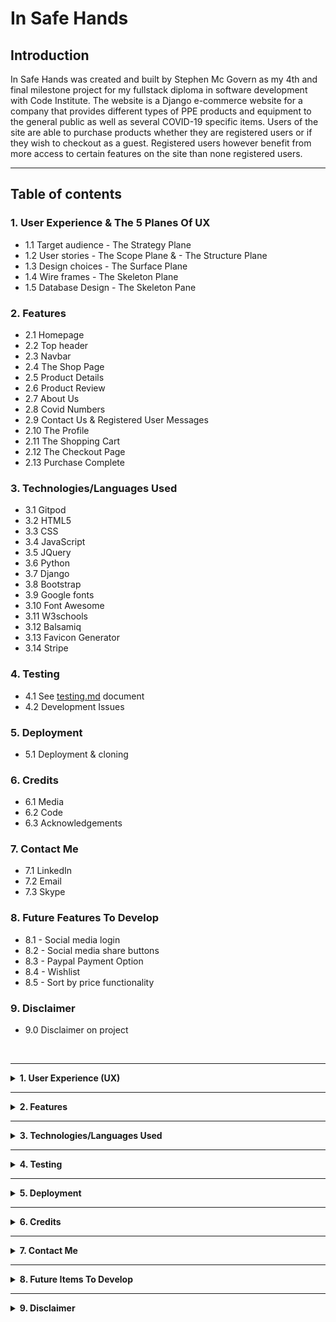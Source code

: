 # **In Safe Hands** #

<!-- ![Image of site on several devices]() -->

## **Introduction** ##

In Safe Hands was created and built by Stephen Mc Govern as my 4th and final milestone project for my fullstack diploma in software development with Code Institute. The website is a Django e-commerce website for a company that provides different types of PPE products and equipment to the general public as well as several COVID-19 specific items. Users of the site are able to purchase products whether they are registered users or if they wish to checkout as a guest. Registered users however benefit from more access to certain features on the site than none registered users. 

<hr>

## **Table of contents** ## 

### **1. User Experience & The 5 Planes Of UX** ###
* 1.1 Target audience - The Strategy Plane
* 1.2 User stories - The Scope Plane & - The Structure Plane
* 1.3 Design choices - The Surface Plane
* 1.4 Wire frames - The Skeleton Plane
* 1.5 Database Design - The Skeleton Pane

### **2. Features** ###
* 2.1 Homepage 
* 2.2 Top header
* 2.3 Navbar
* 2.4 The Shop Page
* 2.5 Product Details
* 2.6 Product Review
* 2.7 About Us
* 2.8 Covid Numbers
* 2.9 Contact Us & Registered User Messages
* 2.10 The Profile
* 2.11 The Shopping Cart
* 2.12 The Checkout Page
* 2.13 Purchase Complete

### **3. Technologies/Languages Used** ###
* 3.1 Gitpod
* 3.2 HTML5
* 3.3 CSS
* 3.4 JavaScript
* 3.5 JQuery
* 3.6 Python
* 3.7 Django
* 3.8 Bootstrap 
* 3.9 Google fonts
* 3.10 Font Awesome
* 3.11 W3schools
* 3.12 Balsamiq 
* 3.13 Favicon Generator
* 3.14 Stripe 

### **4. Testing** ###
* 4.1 See [testing.md](testing.md) document 
* 4.2 Development Issues

### **5. Deployment** ###
* 5.1 Deployment & cloning

### **6. Credits** ###
* 6.1 Media
* 6.2 Code 
* 6.3 Acknowledgements

### **7. Contact Me** ###
* 7.1 LinkedIn
* 7.2 Email
* 7.3 Skype

### **8. Future Features To Develop** ###
* 8.1 - Social media login
* 8.2 - Social media share buttons
* 8.3 - Paypal Payment Option
* 8.4 - Wishlist
* 8.5 - Sort by price functionality

### **9. Disclaimer** ###
* 9.0 Disclaimer on project

<br>
<hr>

<details>
<summary><strong>
1. User Experience (UX)
</strong></summary>
<br>

#### **1.1 - Target Audience - The Strategy Plane** ####

* The websites target audience is users who are looking to purchase various types of PPE equipment that the store provides. The website is a B2C (Business to consumer) website and is not aimed at the B2B (Business to business) market. The main goal of the business is to sell various type of PPE equipment to as many people as possible. Part of the business strategy is to keep users coming back to the site even if they are not buying a product on that particular visit. The more times someone visits your site, the greater the chance of them purchasing something from the store. Part of the strategy of getting users to return to the site is the covid numbers page that gives users a vast amount of user friendly interactive data on the current covid situation. This data while free to view and use, is kept behind a registered users wall, so anyone wishing to use it has to register to view it. The data is not generated by the store, but is compiled by our world in data. I recognize the potential that someone may register, view the data source and then start to use the our world in data site instead of the in safe hands site, but this is unavoidable when using 3rd party data. 

<hr>

#### **1.2 - User Stories - The Scope Plane** ####

* The main aim of the site is to sell various types of PPE equipment to the consumer market. Users who search for, and come to the site are, for the majority, already in buying mode. Therefore you want to facilitate a streamline buying experience with as few barriers as possible from product view to taking payment. The site functionality will allow users to view all of the products on the site in detail, proceed straight to a guest checkout where they can to complete the order if they so wish. The site also offers features that are only available to registered users such as the profile page, the order history page, the create reviews functionality, and the the priority messages feature. While the site offers features that are only available to logged in users, it will not lose sales by forcing people to register to complete a purchase. 
<br><br>
* <strong>User story - Site Owner: As the owner of the e-commerce site I want:</strong><br>
* I want to be able to offer my customers a range of various types of PPE products so i can: acquire new customers and retain regular ones who will buy their PPE products from me
* I want to be able to manage all of the items that my store sells myself so i can: Add, edit, update and remove different items quickly and easily depending on how they are selling 
* I want to offer my customers a simple, efficient and user friendly shopping experience so i can: Offer users have a good user experience on the site they will come back and provide repeat business
* I want to offer registered customers access to the latest Covid-19 data all in one place so i can: offer users a reason to come back to the site on a regular basis, they need to register to view this data so this allows me to send them email marketing to encourage them to buy and to update them on the store
* I want to encourage my users to register so i can: so they can save their details and streamline the purchasing process. Once they have registered I can also email market to this database of customers
* I want to provide a guest checkout so i can: offer users who do not wish to register the ability to still purchase from the store and checkout out in a quick and easy manner so the store doesn’t lose any potential business

#### **1.2 - User Stories - The Structure Plane** ####

* The structure of the site is based upon a base.html template that is replicated across all pages on the site. In the English speaking world people read from left to right and from top to bottom. Therefore the website should reflect this. On every page all of the site navigation is retained at the top of the page. This creates a comfortable user experience as once a user has a feel for the sites navigation and functionality, they can see it is replicated across the site, they are not confronted with a new layout or design on each page. The Navar is broken up into 4 separate categories. Shop PPE, About Us, Covid Info, and Contact Us. As the main aim of the site is to sell PPE equipment the first dropdown menu the user comes to is the Shop PPE menu. From here the user can view all of the PPE products or view them category by category. The about us, covid info and contact us pages contain only information on these items so the information is all grouped into relevant sub pages. The account management is all navigated to via the "My Account" drop down menu, and the shopping cart and checkout from the cart. When designing the sites structure, the user stories below were part of that formation process.<br><br>
* <strong>User story - Site User: As a shopper on the site I want to:</strong><br>
* I want to view all of the products in the store so i can: select a product to purchase
* I want to view individual products and their details so i can: identify the price, description, product protection rating, see the product image
* I want to, at a glance, be able to keep track of my purchases at any time on the site so i can: keep track of the value of goods in my cart so i can avoid spending to much money
* I want to be able to register for an account quickly and easily so i can: have a personal account on the site if I become a regular user
* I want to be able to log in and log out quickly and easily so i can: know my account can be securely logged on and off with only a few clicks. 
* I want to be able to recover my password simply if I forget it so i can: regain access to my account 
* I want to view my profile when i wish so i can: see my order history and order details 
* I want to search for a specific product or category so i can: quickly find the item that I am looking for 
* I want to easily select the quantity of a product once I have chosen to buy it so i can: add more of the product to the cart if I choose to buy more with a few clicks 
* I want to be offered a quick and easy checkout procedure so i: don’t have to register for an account if I don’t want to and still avail of a quick and easy checkout process 
* I want to be able to fully adjust my cart before checkout: incase I decide to buy more or a product, remove a product, or have selected the incorrect amount of a product
* I want to see an order confirmation in detail once ive completed my purchase so i can: verify that everything with my order is correct
* Most importantly I want to be able to use a payment provider I feel safe with so i can: feel safe and secure that my card details will be safe with this purchase  
<hr>

#### **1.3 - Design Choices - The Surface Plane** ####
<br>

**FONTS**

* For the website i decided to use the google font style of Josefin Sans. The idea of this typeface is to be geometric, elegant, with a vintage feeling. It is inspired by geometric sans serif designs from the 1920s. The link to the Josefin Sans font on Google Font can be found by clicking: [Here](https://fonts.google.com/specimen/Josefin+Sans#standard-styles)

![Image of Josefin Sans font](/media/readme_images/josefin_sans_image.png)

**ICONS**

* I have also incorporated icons throughout the website as they offer the user a more positive and intuitive user experience. All the icons that i have used came from Font Awesome website The link to the Font Awesome website can be found by clicking: [Here](https://fontawesome.com/)

**COLOURS**

* The primary colour i decided on for the website was the colour blue, specifically the colour #1fb4ff

![Image of #1fb4ff](/media/readme_images/1fb4ff.png)

* I chose the color blue because blue is typically associated with credibility, trust, knowledge, professionalism, cleanliness and calming. All of these qualities are valued in the medical/health industry which meant that blue was the ideal choice for this project.
* For the secondary colours i used the website Coolors to decide on which additional colour combination to use. Coolors is free website that uses a generator to run through different colours and palettes that will match and compliment the colours you have selected so far. The website can be found by clicking this link: [Click Here](https://coolors.co/)
* The full palette of colours i decided on to go with and their uses can be viewed below:

![Image of ms4 colour palette](/media/readme_images/MS4_colour_palette.png)

* #343A40 is the colour of the text on the site. This is the Bootstrap 4 colour for the class text-dark as Bootstrap 4 doesn't have a text-black colour
* #c3c1c1 is the silver/grey secondary colour that is used lightly throughout the site for things like borders
* #ffffff is the standard white colour that is the base of the site 
* #dc3545 is the standard Bootstrap red colour for warnings suck as invalid credit card information entered or warning toasts 

**IMAGES**

* Some of the imagery i used for the website was taken from Unsplash. Unsplash is a platform powered by a community of creators that have provided hundreds of thousands of their own photos for others to use in their projects free of charge as long as they abide by the Unsplash licence terms and conditions. These T&C's can be viewed by clicking [Here](https://unsplash.com/license) 
<hr>

#### **1.4 - Wire Frames - The Skeleton Plane** ####
<br>

* The wire frames for the site can be found here: [wireframes.md](wireframes.md)

<hr>

#### **1.5 - Database Design - The Skeleton Plane** ####
<br>

* Django works with SQL databases by default, I used SQLite during development. Heroku provides a PostgreSQL database for deployment. Below you can find all of the models used in this project and their structure.<br><br>

<strong>Checkout/Models/`Order`:</strong>

|       Name       |   Database Key  |   Field Type  |                                     Type Validation                                    |
|:----------------|:---------------|:-------------|:--------------------------------------------------------------------------------------|
|   Order Number   |   order_number  |   Charfield   |                       `max_length=32, null=False, editable=False`                      |
|     Username     |   user_profile  |   ForeignKey  | `UserProfile, on_delete=models.SET_NULL, null=True, blank=True, related_name='orders'` |
|    Date & Time   |       date      | DateTimeField |                                   `auto_now_add=True`                                  |
|    First Name    |    first_name   |   Charfield   |                        `max_length=50, null=False, blank=False`                        |
|     Last Name    |    last_name    |   Charfield   |                        `max_length=50, null=False, blank=False`                        |
|      Email       |      email      |   EmailField  |                        `max_length=254, null=False, blank=False`                       |
|   Phone Number   |   phone_number  |   Charfield   |                        `max_length=20, null=False, blank=False`                        |
| Street Address 1 | street_address1 |   Charfield   |                        `max_length=80, null=False, blank=False`                        |
| Street Address 2 | street_address2 |   Charfield   |                        `max_length=80, null=False, blank=False`                        |
|   Town or City   |   town_or_city  |   Charfield   |                        `max_length=40, null=False, blank=False`                        |
|      County      |      county     |   Charfield   |                         `max_length=80, null=True, blank=True`                         |
|      Eircode     |     eircode     |   Charfield   |                         `max_length=20, null=True, blank=True`                         |
|      Country     |     country     |   Charfield   |                `blank_label='Select Country *', null=False, blank=False`               |
|     Delivery     |  delivery_cost  |  DecimalField |                 `max_digits=6, decimal_places=2, null=False, default=0`                |
|    Order Total   |   order_total   |  DecimalField |                `max_digits=10, decimal_places=2, null=False, default=0`                |
|    Grand Total   |   grand_total   |  DecimalField |                `max_digits=10, decimal_places=2, null=False, default=0`                |

<br>

<strong>Checkout/Models/`OrderLineItem`:</strong>

| Name            | Database Key   | Field Type   | Type Validation                                                                      |
|:-----------------|:----------------|:--------------|:--------------------------------------------------------------------------------------|
| Order           | order          | ForeignKey   | `Order, null=False, blank=False, on_delete=models.CASCADE, related_name='lineitems'` |
| Product         | product        | ForeignKey   | `Product, null=False, blank=False, on_delete=models.CASCADE`                         |
| Quantity        | quantity       | IntegerField | `null=False, blank=False, default=0`                                                 |
| Line Item Total | lineitem_total | DecimalField | `max_digits=6, decimal_places=2, null=False, blank=False, editable=False`            |

<br>

<strong>Contact Us/Models/`ContactMessages`:</strong>

| Name          | Database Key  | Field Type    | Type Validation                                                |
|:---------------:|:---------------:|:---------------:|----------------------------------------------------------------|
| Sender        | sender        | ForeignKey    | `UserProfile, on_delete=models.CASCADE, null=True, blank=True` |
| Subject       | subject       | CharField     | `max_length=80, null=False, blank=False`                       |
| Message       | message       | TextField     | `max_length=3000, null=False, blank=False`                     |
| Date & Time   | date          | DateTimeField | `auto_now_add=True, editable=False`                            |
| Contact Email | contact_email | EmailField    | `max_length=254, null=True, blank=True`                        |

<br>

<strong>Products/Models/`Category`:</strong>

|      Name     |  Database Key | Field Type |             Type Validation            |
|:-------------:|:-------------:|:----------:|:--------------------------------------:|
|      Name     |      name     |  CharField |      `max_length=200, blank=False`     |
| Friendly Name | friendly_name |  CharField | `max_length=200, null=True,blank=True` |

<br>

<strong>Products/Models/`Product`:</strong>

| Name              | Database Key | Field Type   | Type Validation                                                |
|-------------------|--------------|--------------|----------------------------------------------------------------|
| Category          | category     | ForeignKey   | `'Category', null=True, blank=True, on_delete=models.SET_NULL` |
| Product Id        | p_id         | CharField    | `max_length=200, null=True, blank=True`                        |
| Name              | name         | CharField    | `max_length=200`                                               |
| Description       | description  | TextField    |                                                                |
| Price             | price        | DecimalField | `max_digits=6, decimal_places=2`                               |
| Protection Rating | rating       | DecimalField | `max_digits=6, decimal_places=2, null=True, blank=True`        |
| Image URL         | image_url    | URLField     | `max_length=1024, null=True, blank=True`                       |
| Image             | image        | ImageField   | `null=True, blank=True`                                        |

<br>

<strong>Products/Models/`UserProfile`:</strong>

| Name              | Database Key | Field Type   | Type Validation                                                |
|-------------------|--------------|--------------|----------------------------------------------------------------|
| Category          | category     | ForeignKey   | `'Category', null=True, blank=True, on_delete=models.SET_NULL` |
| Product Id        | p_id         | CharField    | `max_length=200, null=True, blank=True`                        |
| Name              | name         | CharField    | `max_length=200`                                               |
| Description       | description  | TextField    |                                                                |
| Price             | price        | DecimalField | `max_digits=6, decimal_places=2`                               |
| Protection Rating | rating       | DecimalField | `max_digits=6, decimal_places=2, null=True, blank=True`        |
| Image URL         | image_url    | URLField     | `max_length=1024, null=True, blank=True`                       |
| Image             | image        | ImageField   | `null=True, blank=True`                                        |

<br>

<strong>Reviews/Models/`ProductReview`:</strong>

|       Name       |   Database Key   |   Field Type  |                          Type Validation                         |
|:----------------|:----------------|:-------------|:----------------------------------------------------------------|
|   Review Title   |   review_title   |   CharField   |             `max_length=90, null=False, blank=False`             |
| Reviewed Product | reviewed_product |   ForeignKey  |   `Product, null=False, blank=False, on_delete=models.CASCADE`   |
|     Reviewer     |     reviewer     |   ForeignKey  | `UserProfile, null=False, blank=False, on_delete=models.CASCADE` |
|      Review      |      review      |   TextField   |                         `max_length=500`                         |
|    Date & Time   |       date       | DateTimeField |                        `auto_now_add=True`                       |
<br>

</details>

<hr>

<details>
<summary><strong>
2. Features
</strong></summary>
<br>

#### **2.1 - Home Page** ####

* When the user lands on the homepage they will see the main homepage image which is of a doctor. In this image the doctor is pointing upwards towards the top of the page with the forefinger on each hand. I choose this image specifically because i thought it worked well as the doctor appears to be pointing towards towards the dropdown menu and the search bar located above the image, so at a glance its like he is drawing your attention to the main functioning part of the page. 

![Image of homepage](media/readme_images/homepage.png)

* At the base of the page i have used a bootstrap carousel to display 3 reviews that customers have left about the site. On these carousels i have used an image of a person (To represent the customer) and their brief review. I have also used indicators letting users see visually below the review that there are 3 reviews in total that are being filtered through. I have disabled click feature so users don't have the ability to click through the reviews, the reviews are on a set timer and rotate evenly.

<hr>

#### **2.2 - Top header** ####

* The top header on the page consists of 3 separate items. The company brand/logo occupies the top left 3rd of the screen. If the user clicks on the company brand/name the user will be be brought back to the homepage.

![Image of brand/logo](media/readme_images/brand:logo.png)

* The center of the screen is occupied by the search bar. Here users can search for items in the store by typing in a key/search word. If that word is in the name or description of the product then the page will return a list of those products for the user to view. If there are no items that match the search/keyword then no products will be displayed on the products page and the user will see the message 0 Products found for "(search/keyword)". If the user doesn't enter a search/keyword and just presses the search button then they will be brought to the all products page where all of the products available are listed. 

![Image of search bar](media/readme_images/search_bar.png)

* The right hand side of the header is where the user login and shopping cart are located. Here users can see at a glance if anything is in their cart and if so the value of those items. When the shopping cart is empty the cart test will be black. When the user adds an item to the shopping cart the value of those items will be displayed on the cart in red. I choose to make the text red as it is more catching and it will stand out clearly against the black. 

![Image of shopping cart](media/readme_images/shopping_cart.png)

* If the user clicks on the My Account icon they will, depending on if they are logged in or not, see different account management options. A none logged in user will see the the option to register or to log in. (Screenshot Below)

![Image of user icon](media/readme_images/user_account.png)

* A logged in user will see the options to view their profile, and to logout.

![Image of logged in user options](media/readme_images/user_account_logged_in.png)

* An admin or superuser will see the same options as a logged in user however they will also see the option to Add Products to the store. Only superusers and admin staff have this functionality. (Screenshot below)

![Image of superuser options](media/readme_images/super_user_logged_in.png)


<hr>

#### **2.3 - The Navbar** ####

* The navbar is a bootstrap navbar that contains 4 separate dropdown menus to allow users to easily navigate the site. The first dropdown is the one that is for the store and will allow users to search for different types of PPE products that the site offers. Users can search for all the PPE equipment on one single page, or search via category of items the store sells.

![Image of Shop PPE dropdown](media/readme_images/shop_dropdown.png)

* The second dropdown item will bring users to the about us page where user can read a bit more information about the company. This is just a standard about us page one would expect. 

![Image of about us dropdown](media/readme_images/about_us.png)

* The third dropdown is the one for up to date information on Covid-19.

![Image of covid numbers dropdown](media/readme_images/covid_numbers.png)

* The final dropdown will bring the users to the contact us page. 

![Image of contact us dropdown](media/readme_images/contact_us.png)

* On mobile devices the navbar will shrink and can be opened by the user if they click on the hamburger icon on the top left of the page. After clicking all of the items will again be visible for the user to navigate the site. 

![Image of Navbar on mobile](media/readme_images/navbar_opened.png)
<hr>

#### **2.4 - The Shop Page** ####

* Users to the site have the ability to shop in a number of different ways on the site. The first way is using the search bar at the top of the page. Here users can search for products via a products name, or by a key word that is mentioned in the products description. The page will return the number of products that meet that search criteria and also display the number of items its returned in the top left above the items (Screenshot below)

![Image of name searched for via name](media/readme_images/search_via_name.png)

* The second way users can shop is via the SHOP PPE dropdown menu in the navbar. Here all of the items the shop sells are broken up into their respective categories, so users can quickly and easily search for what they need with a few clicks. 

![Image of shop dropdown](media/readme_images/shop_dropdown.png)

* After the user clicks on a category the page will render all of the products in that category and also display the number of products in that category. The image below is what is displayed if the user searches for "covid testing" 

![Image of category search results](media/readme_images/covid_testing_search.png)

* Finally if the user just clicks on the search button on the search bar without entering anything to search for then all of the products the store currently sells will be listed 

![Image of all products](media/readme_images/all_products.png)

<hr>

#### **2.5 - Product Details Page** ####

* The product details page gives users a detailed view of the product they are considering buying. The page will render the exact same for each product, only the product information will change to allow for a better user experience. Logged in users and guest users will see the same page layout apart from one difference, and that is logged in users will see the "Review This Product" button. On the product details page users will see:
1. Product Name 
2. Product Price
3. Protection level offered by the product
4. Product Category
5. Product Description
6. Read the reviews


The functionality on this page will: 
1. Allow users to add a specified quantity of a product to the cart
2. Post reviews (Logged in users only) 

Admin users will also have the ability to:
1. Edit a product
2. Delete a product 

![Image of product details page](media/readme_images/product_details.png)

* The page will maintain its structure on tablets (Screenshots below:)<br>

![Image of product details page on tablet](media/readme_images/product_details_tablet.png)

<br>

However on smaller mobile devices and mobile phones the product information will stack one section on top of the other segregated by section type (Screenshots below:)<br>

![Image of product details page on mobile phone](media/readme_images/product_details_mobile_1.png)

<br>

![Image of product details page on mobile phone](media/readme_images/product_details_mobile_2.png)


<hr>

#### **2.6 - Product Review Page** ####

* One of the pass criteria for this project was to:<br>

* <strong>"Implement at least 1 form, with validation, that allows users to create and edit models in the backend"</strong>

* The feature i have chosen for this is criteria is a registered users product review feature. A product review feature is something that most users expect to find on a modern e-commerce website. A review feature is a benefit to both customers and the store owner alike. When a store offers customers a review function it creates a better user engagement experience on your site. It allows users to leave feedback about what they thought about the product they have purchased. The review feature also lets the user know that their feedback is valued and is listened to. This feature also allows other potential customers to make a better buying decision based on the reviews of other users who have purchased the product. Finally it also allows the store owner to view the feedback each product is receiving. Store owners should never be afraid of a negative review, if a review is negative but constructive it will highlight a weak point that can be improved upon and the store owner will know they have 2 options. Firstly they can relay this feedback back to the manufacturer/supplier and see if it is possible ot improve the product, or if this is not an option, then the store owner can discontinue selling the product. 

* Anyone on the site will have the ability to read reviews, but to drive registration and sign ups, creating a review is only available to registered users who are logged in. On the product details page a none logged in user will see the following prompt under the reviews section  <strong>"Have you purchased this product? If you are a registered/logged in user then you can leave a review for this item and let others know your feedback. Login or register by clicking on the My Account icon on the top right of the page."</strong>

![Image of review prompt none logged in users](media/readme_images/review_prompt_2.png)

* However logged in users will see a different prompt. The prompt they will see is: <strong>"If you've purchased this product why not leave a review so others can see your feedback"</strong> (Screenshot below:)

![Image of review prompt](media/readme_images/review_prompt.png)

* The review page is based on the ProductReview model. That model can be found below:

`class ProductReview(models.Model):`<br>
&nbsp; &nbsp; &nbsp; `review_title = models.CharField(max_length=90, null=False, blank=False)`<br>
&nbsp; &nbsp; &nbsp; `reviewed_product = models.ForeignKey(Product, null=False, blank=False, on_delete=models.CASCADE,)`<br>
&nbsp; &nbsp; &nbsp; `reviewer = models.ForeignKey(UserProfile, null=False, blank=False, on_delete=models.CASCADE)`<br>
&nbsp; &nbsp; &nbsp; `review = models.TextField(max_length=500)`<br>
&nbsp; &nbsp; &nbsp; `date = models.DateTimeField(auto_now_add=True)`<br><br>
    `class Meta:`<br>
&nbsp; &nbsp; &nbsp; # This will correct the verbose spelling in Django admin to the correct plural spelling of reviews<br>
&nbsp; &nbsp; &nbsp; `verbose_name_plural = 'Reviews'`<br><br>
&nbsp; &nbsp; &nbsp; `def __str__(self):`<br>
&nbsp; &nbsp; &nbsp; # Renames the instance of the ProductReview model with the review title<br>
&nbsp; &nbsp; &nbsp; `return self.review_title`<br>

* The form that will render for the user can be seen below, it will have:
1. Review from = `reviewer`
2. Review Title = `review_title`
3. Reviewed Product = `reviewed_product`
4. Your Review = `review`
5. Submit review button

![Image of add review page](media/readme_images/add_review.png)

* The field for the reviewer automatically generates the username of the current logged in user. This input field i have disabled so users are not able to adjust or alter it in any way. This was done as a defensive measure to ensure all reviews can be traced to their poster.
* The reviewed product field is a dropdown menu that lists all of the items currently available in the store. The user can select the product from this menu when creating their review. 

![Image of product review dropdown menu](media/readme_images/select_product_for_review.png)

* All fields on the model are required fields. The `date` field is automatically generated but that field is hidden on the review form as it is automatically generated and you don't want the user adjusting it. Once a review has been created and the form has been validated it will be posted to the product details page as well as to the backend. The reviews in the backend are displayed to the owner with the layout below: 

![Image of product review in django](media/readme_images/reviews_in_django.png)

* When the user clicks on the review it will open in the admin page and the store owner can read the review (Screenshot below:)

![Image of product review in django opened](media/readme_images/reviews_in_django_opened.png)

* For displaying the product reviews on the site i have used a Bootstrap collapsible container with a `overflow-y` set to `scroll`. The reason for this again is defensive programming. As more and more users come to the site and reviews start to build up, i didn't want to someone to click on the "Read Product Reviews" button and then have 20 or 30 reviews appear for the user to have to scroll down what becomes a very long page. The collapsible element means the user will stay on the same part of the page and can just scroll through the reviews. I used this feature as i was especially conscious as to how the reviews would display on mobile devices (Screenshot below:)

![Image of product review on mobile](media/readme_images/review_on_mobile.png)

The 2nd part of the criteria on this model is that users must be able to edit a model. To meet this criteria i have also added the feature for users to be able to edit their own reviews. Users can only edit reviews they have created. As you can see in the image above a user, whether anonymous or not, can view all of the reviews on the site, but when a user is logged in they can see the <strong>"Edit your review"</strong> link next to the review they have created.

![Image of edit your review link](media/readme_images/edit_your_review_link.png)

* When the user clicks on the edit your review link the edit review page will open. It is the exact same as the add a review page however all of the information from the previous review will be populated so they user can read over their original review before editing and saving. 

![Image of edit your review page](media/readme_images/edit_your_review_page.png)

* Once the review has saved the updated review will be reflected both in the backend and on the site. 

<hr>

#### **2.7 - About Us Page** ####

* This is a standard about us page you would expect to find on any business site. It has an image of 2 medial workers and some text detailing a bit about the company.

![Image of about us page](media/readme_images/about_us_page.png)
<hr>

#### **2.8 - Covid Numbers Page** ####

* One of the features of the site is the covid map that provides users with up to the minute covid-19 data and stats. Again, as part of the strategy to get as many people to register on the site as possible this data is kept behind a registered users wall. Unregistered users are informed upon landing on the page that to view the data they only need to register on the site and don't need to purchase any items. (Screenshot below) 

![Image of about us page](media/readme_images/covid_numbers_1.png)

* If a user registers and comes back to the Covid Numbers page they will see the following map.

![Image of about us page](media/readme_images/covid_numbers_2.png)

* This map offers users a huge wealth of information that is updated daily. Users can view the latest charts, maps, tables, sources and are free to download some the data. Users can use this page to see covid stats on a global, regional and country by country basis. Again by incorporating this feature into the site you are firstly making users register to see the data, and secondly you are providing them with a reason to come back and visit the site on a regular basis. The goal here would be to convert some of these regular visitors into customers. If covid numbers in their locality are increasing or at a high level, then this information can act as a motivator and encourage users to purchase PPE equipment on the site. 
<hr>

#### **2.9 - Contact Us Page & Registered User Messages** ####

* One of the pass criteria for this project was to:<br>

"Create at least 1 form with validation that will allow users to create records in the database (In addition ot the authentication mechanism").
* The feature i have chosen to meet this requirement is a priority messaging service. One of the main goals of any e-commerce site is to get as many people as possible signed up and spending money. A site should always be pushing for users to sign up and register, even if they don't buy something on the first visit (They could be on the site to use the covid numbers feature listed above) because it still allows the site owner to build their user database and email market to these registered users at a later date. 
* If an unregistered user logs onto the site and navigates to the contact us page, they will see the company contact details as you would normally expect, below that they will see a message explaining about the registered users priority messages function and also a link for customers to sign up or log in (screenshot below) 

![Image of registered messages user prompt](media/readme_images/user_messages_1.png)

* Once a registered/logged in user comes to the site on the contact us page they will see the message box automatically displayed. To hit the message home again to logged in users there is some text above the message form explaining that any message sent to the site via this messaging center will take priority over all other incoming communication.

![Image of registered messages user prompt](media/readme_images/user_messages_2.png)

On the form the logged in user will see the following visible fields:
> Message From (Required)<br>
> Message Subject (Required)<br>
> Message Text Box (Required)<br>
> Users email (Not required)<br>

The model for this form can be found below:

`class ContactMessages(models.Model):`<br>
    `sender = models.ForeignKey(UserProfile, on_delete=models.CASCADE, null=True, blank=True)`<br>
    `subject = models.CharField(max_length=80, null=False, blank=False)`<br>
    `message = models.TextField(max_length=3000, null=False, blank=False)`<br>
    `date = models.DateTimeField(auto_now_add=True, editable=False)`<br>
    `contact_email = models.EmailField(max_length=254, null=True, blank=True)`<br>
    <br>
    # This will correct the spelling in Django admin to the correct plural spelling<br>
    `class Meta:`<br>
        `verbose_name_plural = 'Contact Messages'`<br>
    <br>
    # Renames the instance of the ContactMessages model with the ContactMessages name
    `def __str__(self):`<br>
        `return self.subject`<br>

* The `sender` (Message From:) field is automatically generated depending on which user is logged in to the site. I have also made this input field disabled so the user can not adjust or alter it, this is to ensure that every message can be attached to a specific registered site user. For a better user experience the disabled feature also stops the user clicking on the name and a highlight box appearing and creating the impression the user can adjust the field. 
* The `subject`, `message` and `email` field are self explanatory. I also have a `date & time` field which is not displayed to the user.
* This messaging service allows users to create records (messages) in the database as well as providing all the information i have stipulated as required in the model. In the django admin panel how the messages are received and displayed can be seen in the screenshot below. 

![Image of registered messages in Django](media/readme_images/django_user_message.png)

As you can see they are displayed just like an incoming email would be displayed. When the site administrator clicks on the message they will see it in full, again with all of the information below on display. 
<br>

![Image of registered messages in Django](media/readme_images/django_user_message2.png)

This allows the site owner to keep a record of any messages sent on the site from registered users. The main drive for this is to encourage registered users to message the store through the message facility on the website and not just via an email. This in tandem with the Covid Numbers data is done to encourage users of the site to return to it as regularly as possible. The more people that are visiting the site, the more the odds increase that the user may decide to spend some money while they are on the site. 
<hr>

#### **2.10 - The Profile Page** ####

* Registered users on the site will have their own dedicated profile page. On this page users will see 2 features. The first one is their address and contact details. The 2nd will be their order history. 

* The address and contact details page allows users of the site to both create and update records in the backend. Users are able to log in at any time to the site and update their details and save them with a single click.

![Image of user profile page](media/readme_images/profile_details.png)

* When the user purchases an item and goes to the checkout page the delivery address will auto populate the delivery address if the user has saved that info. I have also set this form up so the personal details of the order recipient are not auto generated and must be entered in by the user (Screenshot below)

![Image of user checkout page](media/readme_images/checkout_page.png)

* The user will still have to enter a name, email and phone number on the checkout page for the order to be processed. I chose this approach as a user may not be home when an item is being delivered to their property, this allows the user purchasing their product to put the name and number of someone else who may be home and their contact details for the courier to reach. 
* The 2nd feature on the profile page is the order history feature. Registered users on the site will be able to see all of the orders they have placed on the site previously.

![Image of user order history](media/readme_images/order_history.png)

* The user will see a small summary of the previous orders they have placed on the site in this section. If they wish to see a more detailed breakdown of that order they can do so by clicking on the order number and they will be brought to the order in more detail (Screenshot below:)

![Image of user order history detailed](media/readme_images/order_history_detailed.png)

<hr>

#### **2.11 - The Shopping Cart Page** ####

* Once a user has added an item/items to the shopping cart they will be able to view it by clicking on the shopping cart icon. When they get to the shopping cart it will look like the image below: 

![Image of user shopping cart](media/readme_images/shopping_cart_2.png)

* Here users will see a line by line breakdown of all of the items in their shopping cart. They will have the ability to adjust each line item directly in the cart and increase the quantity or remove an item completely with just a couple of clicks. 
* After all of the line items the user will see a summary of their shopping cart at the bottom of the page. This summary will detail:<br>
1. The number of items in the cart 
2. The cart total (Value of items purchased) 
3. Delivery fee (If applicable)
4. Total amount due
5. If the user is spending below the free delivery threshold they will also see a prompt informing them if they spend a certain amount of money they will qualify for free delivery (Screenshot below)<br><br>

![Image of cart breakdown](media/readme_images/cart_breakdown.png)

* They also have a button "Keep Shopping" that will bring them back to the store if they wish to continue shopping and a "Secure Checkout" button to proceed to the checkout. 

<hr>

#### **2.12 - The Checkout Page** ####

* As covered above in the profile section above on the checkout page the user has to enter their contact details, their deliver address, and their payment details. 
* There are 2 buttons on the page for the user to be able to go back and adjust their order 1 last time, or to complete the form and then complete their order. 

![Image of user checkout page](media/readme_images/checkout_page.png)


* To encourage the user to spend a bit more money on this purchase the free delivery prompt will be located at the bottom of the page to try and encourage a user to spend some more money so they can avail of this feature. 
* The only difference on the form for a logged in/registered user vs an anonymous user is a logged in user will have the option to save the delivery address to their profile via a checkbox.  

![Image of cart checkbox](media/readme_images/checkout_checkbox.png)

* A none registered user will see the prompt asking them do they wish to "Create an account or login to save this information, or continue as an unregistered shopper"

![Image of cart create an account or login prompt](media/readme_images/checkout_login_register_prompt.png)

* The payment processor on the Checkout page is from Stripe. 

<hr>

#### **2.13 - Purchase Complete Page** ####

* Once the users purchase has been completed they will receive a confirmation message detailing everything about their order. They will have:
1. A thank you for your business prompt (The users name will automatically be generated in this thank you prompt as i feel it adds a bit of personalization to the thank you message.)
2. An order number
3. An order placed date and time
4. List of items they purchased
5. Breakdown of the costs
6. The delivery details listed

![Image of user order history detailed](media/readme_images/order_history_detailed.png)

<hr>

#### **2.14 - Stripe In The Background** ####

* The shopping cart in this project is powered by Stripe. When a user adds items to the shopping cart and proceeds to the checkout page, a payment intent will be created in the events section of the stripe dashboard (Screenshot below:) 

![Image of user order in checkout before payment](media/readme_images/stripe_1.png)

* Below you can see the event created waiting for payment:

![Image of user order in checkout before payment](media/readme_images/stripe_2.png)

* After the user has entered all their details into the checkout form and pressed the pay now button, Stripe will process the payment and the user of the site will see an order confirmation page if the order has been processed successfully. 

![Image of user order in checkout before payment](media/readme_images/stripe_order_confirmation_1.png)

In the Stripe dashboard we can see the following 3 events in relation to that payment which are:
1. Event created
2. Event charged
3. Event succeeded 

![Image of stripe events in dashboard](media/readme_images/stripe_3_events.png)

* When we drill into the stripe event data we can see that the information we have set up for request has been captured by stripe. The 4 main portions of info are:
1. Amount To be charged 

![Image of stripe events in dashboard](media/readme_images/stripe_amount_charged.png)

2. Billing address and contact details:

![Image of stripe events in dashboard](media/readme_images/stripe_billing_and_contact.png)

3. The metadata we have set up to capture via webhooks. The information you can see captured here is:
* Shopping cart item id and quantity of that item
* If the user has checked the "Save Delivery Address Info" checkbox on the checkout page (Registered users only)
* Customer Username 

![Image of stripe events in dashboard](media/readme_images/stripe_metadata.png)

* The Stripe webhooks and metadata are an important feature on the site. We have this in place incase the user either intentionally, or accidentally, closes the web browser before the order confirmed page has generated letting the user know the order has been processed. This safety feature allows us to capture the shopping cart information so the order can still be processed, and we can avoid a worst case scenario of a user being charged and not receiving their order. 

4. The final crucial part of the information that we capture is the shipping address. 

![Image of stripe events in dashboard](media/readme_images/stripe_shipping_address.png)

* This set up allows us to capture all of the information we would need for an order in the store. 

NOTE ON SHIPPING ADDRESS:

* For now in this project the shipping and billing address are the same. I future i would like to have the option for the registered users to be able to add multiple shipping & billing addresses. However due to time constraints and a rapidly approaching deadline on this project it is a feature i will have ot develop at a later date.  

<hr>

#### **2.15- Toasts** ####

* To provide for a better user experience on the site i have used Bootstrap Toasts to provide users with feedback when they commit a specific action, adding an item to the cart for example. I have tried out several different toasts that incorporate images, cart totals, cart summaries and free shipping points. After trying all of these out on the site i decided i would keep the toast messaging to a small summary of each user action.

* Each toast has also been colour coded for each category of success, error, warning and info so the user will know at a glance if their action has been successful or not. 
</details>
<hr>

<details>
<summary><strong>
3. Technologies/Languages Used
</strong></summary>
<br>

* 3.1 - [Gitpod](https://www.gitpod.io/) - Is the IDE recommended for Code Institute students and the one i chose to develop this project in.
* 3.2 - [HTML5](https://html.com/html5/#What_is_HTML) - This is the markup language i used for this project.<br>
* 3.3 - [CSS](https://en.wikipedia.org/wiki/CSS) - I used CSS to help alter and adjust the presentation of the website to create a pleasant user experience.<br>
* 3.4 - [JavaScript](https://en.wikipedia.org/wiki/JavaScript) - JavaScript often abbreviated as JS, is a programming language that conforms to the ECMAScript specification. Alongside HTML and CSS, JavaScript is one of the core technologies of the World Wide Web.<br>
* 3.5 - [JQuery](https://jquery.com/) - jQuery is a fast, small, and feature-rich JavaScript library. It makes things like HTML document traversal and manipulation, event handling, animation, and Ajax much simpler with an easy-to-use API that works across a multitude of browsers.
* 3.6 - [Python](https://www.python.org/) - Python is an interpreted high-level general-purpose programming language. Python's design philosophy emphasizes code readability with its notable use of significant indentation. Its language constructs as well as its object-oriented approach aim to help programmers write clear, logical code for small and large-scale projects.
* 3.7 - [Django](https://www.djangoproject.com/) - Django is a high-level Python web framework that encourages rapid development and clean, pragmatic design. Built by experienced developers, it takes care of much of the hassle of web development, so you can focus on writing your app without needing to reinvent the wheel. It’s free and open source.
* 3.8 - [Bootstrap](https://getbootstrap.com/) - Bootstrap is a free and open-source CSS framework directed at responsive, mobile-first front-end web development. It contains CSS- and JavaScript-based design templates for typography, forms, buttons, navigation, and other interface components.
* 3.9 - [Google fonts](https://fonts.google.com/) - Launched in 2010 Google Fonts is a library of 1,023 free licensed font families. For this project i went with the google font of Josefin Sans.
* 3.10 - [Font Awesome](https://fontawesome.com/) - Font awesome is world's most popular and easiest to use icon set. Users have access to thousands of different icons that will cover nearly every icon you are looking for and incorporating them into your website is very easy. 
* 3.11 - [W3schools](https://www.w3schools.com/) - One of the first ports of call for any developer. It has a vast amount of content and code tutorials that will help explain how code works. A great free resource for every developer. 
* 3.12 - [Balsamiq](https://balsamiq.com/) - Balsamiq Wireframes is a small graphical tool to sketch out user interfaces for websites and web / desktop / mobile applications. I used Balsamiq to formulate my initial ideas for the site so i could visualize how the site would look and also be able to gage the scope of the project. 
* 3.13 - [Favicon](https://favicon.io/favicon-generator/) - A free and simple website that allows you to create, build and customize your Favicons for your own site.
* 3.14 - [Stripe](https://stripe.com/) - Stripe is an Irish-American financial services and software as a service company dual-headquartered in San Francisco, United States and Dublin, Ireland. The company primarily offers payment processing software and application programming interfaces for e-commerce websites and mobile applications.
</details>
<hr>

<details>
<summary><strong>
4. Testing
</strong></summary>

<br>

#### **4.1 The testing.md file** ####

* Testing information can be found in the [testing.md](testing.md) file.
<hr>

#### **4.2 Development Issues** ####
<br>

**1. SECRET_KEY Issue**

**PROBLEM**

* When I began building the project I started to make commits to Github. After making some commits I received an email from Django saying I had inadvertently exposed my secret key. The email I received is below. 

* "GitGuardian has detected the following Django Secret Key exposed within your GitHub account."

Details
- Secret type: Django Secret Key
- Repository: smcgdub/MS4_In_Safe_Hands
- Pushed date: September 6th 2021, 16:42:54 UTC

#### **SOLUTION** ####

* To rectify this I discarded the secret key that was initially created during the project set up. I then replaced the secret key with the code on line 25 of the settings.py file which is: `SECRET_KEY = os.environ.get('SECRET_KEY')`

* I then created a brand new secret key and have stored this in my Gitpod variables. I stopped and restarted the workspace and ran the project using `python3 manage.py runserver` Everything is now running as normal and the new SECRET_KEY is secured and no longer exposed and the old one has been discarded. 
<hr>

**2. Toasts Issue**

**PROBLEM**

* During development i was going to use the Bootstrap toasts to provide feedback to a user when they completed various actions on the site. The Boutique Ado project provided some tutorials on how to install these. However when i followed the Boutique Ado tutorial i found that my toasts were not being displayed when i added an item to the shopping cart.

**SOLUTIONS TRIED**

* The first thing i did was to inspect the page after adding an item to the checkout to see if the element was being generated. The 2 screenshots below confirmed that the elements were in fact being generated. 

![Image of toast element 1](media/readme_images/toast_inspect_1.png)

![Image of toast element 2](media/readme_images/toast_inspect_2.png)

The screenshot below also shows that the item was added to the cart and the information was being generated, but just wasn't displaying. 

![Image of toast element 3](media/readme_images/toast_inspect_3.png)

#### **SOLUTION** ####

* Once i knew the element was being generated i looked on Google and Bootstrap as to why this might not have been generated. I also checked on slack. After speaking with tutor support the solution we found was i needed th change the jQuery `<script>` at the bottom of the page to:<br>

`<script src="https://code.jquery.com/jquery-3.5.1.min.js"integrity="sha256-9/aliU8dGd2tb6OSsuzixeV4y/faTqgFtohetphbbj0=" crossorigin="anonymous"></script>`

* I have tested the site and this appears to have resolved the issue. The toasts are displaying as normal. 
<hr>

**3. Stripe Card Font**

**PROBLEM**

* The placeholder text in the credit card input on the checkout page isn't set to the same font as the rest of the site. I have tried to set this to the font used on the rest of the site which is "Josefin Sans" however the font seems to always load as the back up font which is "Sans-serif". 

**SOLUTIONS TRIED**

* I know i have the settings correct as i have tried to change the font from "Josefin Sans" to a more common one such as "Times New Roman". When i test this change it does take effect on the placeholder text. But when i set it to "Josefin Sans" the font always seems to revert to the back up font of "Sans-serif". It is something i am aware of and will try to work on a solution at a later date. 

1. PostgreSQL URI exposed 

PROBLEM

When I first started pushing the project to Heroku i was setting up the database in the settings.py file. Unfortunately when i was doing a commit i thought i had deleted the postgres key however i received an email from GitGuardian saying: 

"GitGuardian has detected the following PostgreSQL URI exposed within your GitHub account."

Details
- Secret type: PostgreSQL URI
- Repository: smcgdub/MS4_In_Safe_Hands
- Pushed date: October 19th 2021, 21:10:11 UTC

SOLUTION
For safety i have destroyed the database in Heroku and generated a new one with a new key. Everything is now running as normal and the new SECRET_KEY is secured and no longer exposed and the old one has been discarded.

</details>

<hr>

<details>
<summary><strong>
5. Deployment
</strong></summary>
</details>
<hr>

<details>
<summary><strong>
6. Credits
</strong></summary>
<br>

#### **6.1 Media** ####

The products PNG images i have sourced from various free PNG sites. The individual list of the images can be found below

**HOMEPAGE IMAGE**

* Link to the original image: [Here](https://unsplash.com/photos/fy8WmFBIaRs)
* All credits belongs to the owner of the image [(Junior REIS)](https://unsplash.com/@juniorreisfoto) and the image is free to use under the Unsplash License

**ABOUT US**

* Link to the original image: [Here](https://unsplash.com/photos/rE6FqsyyqwM)  
* All credits belongs to the owner of the image [(Usman Yousaf)](https://unsplash.com/@usmanyousaf) and the image is free to use under the Unsplash License

**PRODUCTS**

* **N95 Mask**<br>
Link to the original image: [Here](https://www.pngwing.com/en/free-png-itipy)
All credits belongs to the owner of the image (DMCA) and the image is provided under non-commercial use

* **KN95 Mask**<br>
Link to the original image: [Here](https://www.pngwing.com/en/free-png-vcpqz)
All credits belongs to the owner of the image (DMCA) and the image is provided under non-commercial use

* **Surgical Mask**<br>
Link to the original image: [Here](https://www.pngwing.com/en/free-png-vwteu)
All credits belongs to the owner of the image (DMCA) and the image is provided under non-commercial use

* **Face Shield**<br>
Link to the original image: [Here](https://pngtree.com/freepng/medical-face-mask-or-shield-realistic-plastic-face-shield-side-view-transparent-plastic-helmet-covid-19-quarantine-concept_5390600.html)
<br>
All credits belongs to the owner of the image (Me&Art) whose profile can be found [Here](https://pngtree.com/me%26art_6843833?type=1)

* **Rapid Antigen Test**<br>
Link to the original image: [Here](https://pngtree.com/freepng/coronavirus-test-used-to-detect-the-corona-virus-in-humans_5870822.html)
<br>
All credits belongs to the owner of the image (Iwan100) whose profile can be found [Here](https://pngtree.com/iwan100_28265876?type=1)

* **Rapid PCR Test**<br>
Link to the original image: [Here](https://pngtree.com/freepng/rapid-test_6581523.html)
<br>
All credits belongs to the owner of the image (Best Pixel) whose profile can be found [Here](https://pngtree.com/best-pixel_32692878?type=1)

* **Infrared Thermometer**<br>
Link to the original image: [Here](https://pngtree.com/freepng/infrared-thermometer-design-vector-cartoon_5510126.html)
<br>
All credits belongs to the owner of the image (p4pranstudio) whose profile can be found [Here](https://pngtree.com/p4pranstudio_18640515?type=1)

* **Disposable Gloves**<br>
Link to the original image: [Here](https://www.pngwing.com/en/free-png-viuej)
<br>
All credits belongs to the owner of the image (DMCA) and the image is provided under non-commercial use

* **Disposable Gown**<br>
Link to the original image: [Here](https://www.pngwing.com/en/free-png-xfpch)
<br>
All credits belongs to the owner of the image (DMCA) and the image is provided under non-commercial use

* **Hand Sanitizer**<br>
Link to the original image: [Here](https://www.pngwing.com/en/free-png-texpw)
All credits belongs to the owner of the image (DMCA) and the image is provided under non-commercial use

* **75% Alcohol wipes**<br>
Link to original image: [Here](https://pngtree.com/freepng/yellow-and-blue-contrast-disinfection-wipes-3d-element_5487423.html)
<br>
All credit belongs to the owner of the image (Air), whose profile can be found [Here](https://pngtree.com/air_14779142?type=1)
<hr>

#### **6.2 Code** ####

* All of the data on the Covid numbers page is provided by Our World In Data. All credit for the charts, map, table and daily statistics goes to Our World Data who allow for the reproduction of this data free of charge once it is credited and the source is listed. The original link to the source of the data can be found by clicking here: https://ourworldindata.org/grapher/daily-covid-cases-deaths?tab=map&country=~OWID_WRL 
* The payment processing spinner that i used on the checkout page was generated from the website [Loading.io](https://loading.io/) 
* Loading.io offers both a free and paid service for creating simple animations for users to use on their sites and projects. The icon i used was a free one and is allowed to be used for projects as long as the credit for them is given which i am giving here in this section.  
<hr>

#### **6.3 Acknowledgements** ####

* Thank you to all of the tutor team at Code Institute who were always on hand whenever i needed their support.
* A big thank you to my mentor Dick Vlaanderen who always gives me great feedback on my ideas and is able to point me in the right direction.
* A final big thank you to all of the other students, CI alumni and CI staff who were always willing to help out and advise on the official CI Slack channels.

</details>
<hr>

<details>
<summary><strong>
7. Contact Me
</strong></summary>
<br>
If you need to reach me i can be contacted via the three methods below:<br>
<br>

* 7.1 - [LinkedIn](https://www.linkedin.com/in/stephenmcgovern01/)
* 7.2 - [Email](mailto:stephen_xyz1@hotmail.com)<br>
* 7.3 - [Skype](https://join.skype.com/invite/ndruMu7qVuKZ)

</details>
<hr>

<details>
<summary><strong>
8. Future Items To Develop
</strong></summary>
<br>

#### **8.1 - Social media login** ####
* One of the features i will be incorporating at a later date is to enable users to be able to log in using their social media accounts such as Facebook and Google.

#### **8.2 - Social media share buttons** ####
* This feature will go on the product details pages, if a user to the site sees an item they like they will have the ability to share this with other people with only a few clicks. 

#### **8.3 - Paypal Payment Option** ####
* The site currently has a checkout powered by Stripe. I would also like to incorporate a PayPal payment feature at a later date as this would provide a better user experience and also give users another payment option. 

#### **8.4 - Wishlist** ####
* Another feature i will develop for the site is a wishlist. This feature would allow logged in users to be able to click on an icon and the product would then be added to the wishlist. The way this wishlist would work is:<br>
1. Click on wishlist button
2. Check if item already in wish list 
3. If yes: remove it from the wish list 
4. If no: add it to wishlist 

* Effectively we are just creating an IF statement. Clicking the button will change display depending on wishlist ("Add to wishlist" if not in the list, "remove from wishlist" if it is in the wishlist)

#### **8.5 - Sort By Price Functionality** ####

* Another feature i will add at a later date is the ability to sort items by price. This is something that was covered in the Code Institute Boutique Ado tutorial before starting this project however as the site currently has a limited number of items (Far less than say a clothes store) then it seems a bit of a redundant feature, especially for categories where you are only selling 2 or 3 items. Unlike a clothes store where you can have a vast range of products there is only a limited number of types of items you can sell as a PPE store. Moving forward if i expand the number of items for sale in this project then i will implement this feature. 

#### **8.6 - Dark Mode** ####

* While i was doing my testing on the Opera browser on my tablet i saw that the browser (Only on tablet and not on desktop) offered a "Night mode" feature. This feature is the similar to dark mode you can see on some browsers and webpages however in Opera you are abel to select a range of dark modes with the contrasting colour being black, red, grey and green. I thought this was a great feature and i plan on developing this for the site at a later date. The screenshots of how this looks on Opera on the tablet can be found below:

![Image of products in dark mode](media/readme_images/products_dark_mode.png)

<br>

![Image of covid numbers in dark mode](media/readme_images/covid_numbers_dark_mode.png)

<br>

![Image of contact us in dark mode](media/readme_images/contact_us_dark_mode.png)

</details>
<hr>

<details>
<summary><strong>
9. Disclaimer
</strong></summary>
<br>

* This website and all of its content was completed for my final assessment project with Code Institute. The site is strictly for educational purposes only, there is no commercial revenue and being generated from the site.

</details>